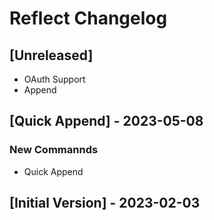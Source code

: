 # Reflect Changelog

## [Unreleased]
- OAuth Support
- Append

## [Quick Append] - 2023-05-08

### New Commannds
- Quick Append

## [Initial Version] - 2023-02-03

